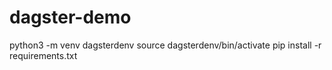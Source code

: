 # dagster-demo


python3 -m venv dagsterdenv
source dagsterdenv/bin/activate
pip install -r requirements.txt
